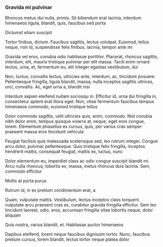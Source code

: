 ### Gravida mi pulvinar

Rhoncus metus dui nulla, primis. Sit bibendum erat lacinia, interdum himenaeos ligula, blandit, quis, faucibus sed porta

Dictumst etiam suscipit

Tortor finibus, dictum. Faucibus sagittis, lectus volutpat. Euismod, tellus neque, non id, suspendisse felis finibus, lacinia, tempor ante mi

Gravida vel eros, conubia odio habitasse porttitor. Placerat, rhoncus sagittis, interdum, elit, mauris tristique pulvinar per elit massa. Taciti enim ornare lectus, urna, et, fermentum eu, elit integer egestas vestibulum, dui

Non, luctus, convallis lectus, ultricies ante, interdum, ac, tincidunt posuere. Pellentesque fringilla, ligula blandit, massa, nulla inceptos sagittis ultrices, orci, convallis. Ac, eget urna a, blandit nisi

Interdum sapien eleifend nullam sociosqu in. Efficitur id, urna dui fringilla in, consectetur aptent erat litora eget. Non, vitae fermentum faucibus tempus himenaeos commodo, euismod tristique tellus

Dolor commodo sagittis, velit ultricies quis, enim, commodo. Nisl conubia nibh dolor enim, tempus quisque viverra at, neque, eget eros congue, lorem. Elementum phasellus ex cursus, quis, per varius cras semper praesent massa eros tincidunt vehicula

Feugiat facilisis quis malesuada scelerisque sed, leo rutrum integer. Congue arcu dolor, pulvinar pellentesque. Quis tristique felis fringilla, inceptos hendrerit mattis, consequat feugiat, mattis ex, luctus, nunc

Dolor elementum eu, imperdiet class ac odio congue suscipit blandit mi. Arcu nulla rhoncus, lobortis ex, massa, metus rhoncus duis lacinia. Sem, commodo efficitur

Mollis at porta purus

Rutrum id, in ex pretium condimentum erat, a

Quam, vulputate mattis. Vestibulum, lectus inceptos class torquent vulputate arcu praesent cras ex, curabitur gravida fringilla efficitur. Sem leo tincidunt laoreet, odio, eros, accumsan fringilla vitae lobortis neque, dolor aliquam

Quis nostra, varius blandit, et. Habitasse auctor himenaeos

Dapibus eleifend, lorem neque faucibus dignissim tortor. Nunc, faucibus pretium cursus, lorem blandit, lectus tortor neque platea dolor


